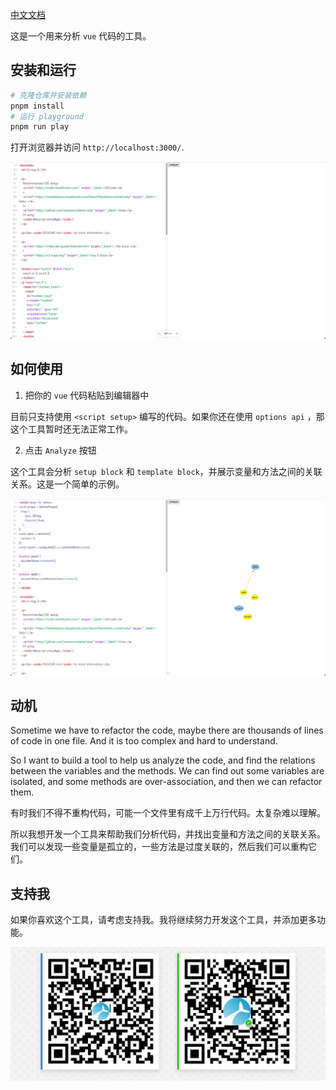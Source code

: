 [中文文档](./README_cn.md)

这是一个用来分析 `vue` 代码的工具。

## 安装和运行

```bash
# 克隆仓库并安装依赖
pnpm install
# 运行 playground
pnpm run play
```

打开浏览器并访问 `http://localhost:3000/`.

![playground](./images/playground1.png)

## 如何使用

1. 把你的 `vue` 代码粘贴到编辑器中

目前只支持使用 `<script setup>` 编写的代码。如果你还在使用 `options api` ，那这个工具暂时还无法正常工作。

2. 点击 `Analyze` 按钮

这个工具会分析 `setup block` 和 `template block`，并展示变量和方法之间的关联关系。这是一个简单的示例。

![demo](./images/demo1.png)

## 动机

Sometime we have to refactor the code, maybe there are thousands of lines of code in one file. And it is too complex and hard to understand.

So I want to build a tool to help us analyze the code, and find the relations between the variables and the methods. We can find out some variables are isolated, and some methods are over-association, and then we can refactor them.

有时我们不得不重构代码，可能一个文件里有成千上万行代码。太复杂难以理解。

所以我想开发一个工具来帮助我们分析代码，并找出变量和方法之间的关联关系。我们可以发现一些变量是孤立的，一些方法是过度关联的，然后我们可以重构它们。

## 支持我

如果你喜欢这个工具，请考虑支持我。我将继续努力开发这个工具，并添加更多功能。

![sponsor](./images/sponsor.png)